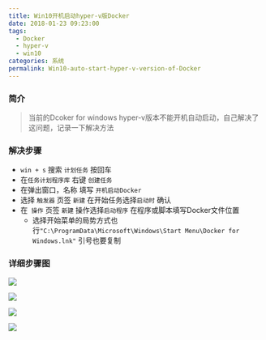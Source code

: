 ```yaml
---
title: Win10开机启动hyper-v版Docker
date: 2018-01-23 09:23:00
tags:
  - Docker
  - hyper-v
  - win10
categories: 系统
permalink: Win10-auto-start-hyper-v-version-of-Docker
---
```


### 简介
>当前的Dcoker for windows hyper-v版本不能开机自动启动，自己解决了这问题，记录一下解决方法

### 解决步骤
- `win + s` 搜索 `计划任务` 按回车
- 在`任务计划程序库` 右键 `创建任务`
- 在弹出窗口，名称 填写 `开机启动Docker`
- 选择 `触发器` 页签 `新建` 在开始任务选择`启动时` 确认
- 在` 操作` 页签 `新建` 操作选择`启动程序` 在程序或脚本填写Docker文件位置
  - 选择开始菜单的局势方式也行` "C:\ProgramData\Microsoft\Windows\Start Menu\Docker for Windows.lnk" ` 引号也要复制

### 详细步骤图
![](https://dll.ystyle.top/qiniu//20180123/0946-u.png)

![](https://dll.ystyle.top/qiniu//20180123/0947-b.png)

![](https://dll.ystyle.top/qiniu//20180123/0947-x.png)

![](https://dll.ystyle.top/qiniu//20180123/0948-Y.png)
